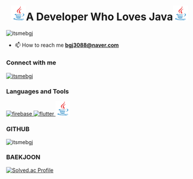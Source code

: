 <h1 align="center"><img src="https://raw.githubusercontent.com/devicons/devicon/master/icons/java/java-original.svg" alt="Java Logo" width="40" height="40"/>A Developer Who Loves Java<img src="https://raw.githubusercontent.com/devicons/devicon/master/icons/java/java-original.svg" alt="Java Logo" width="40" height="40"/></h1>
<p align="left"> <img src="https://komarev.com/ghpvc/?username=itsmebgj&label=Profile%20views&color=0e75b6&style=flat" alt="itsmebgj" /> </p>

- 📫 How to reach me **bgj3088@naver.com**

<h3 align="left">Connect with me</h3>
<p align="left">
<a href="https://instagram.com/itsmebgj" target="blank"><img align="center" src="https://raw.githubusercontent.com/rahuldkjain/github-profile-readme-generator/master/src/images/icons/Social/instagram.svg" alt="itsmebgj" height="30" width="40" /></a>
</p>

<h3 align="left">Languages and Tools</h3>
<p align="left"> <a href="https://firebase.google.com/" target="_blank" rel="noreferrer"> <img src="https://www.vectorlogo.zone/logos/firebase/firebase-icon.svg" alt="firebase" width="40" height="40"/> </a> <a href="https://flutter.dev" target="_blank" rel="noreferrer"> <img src="https://www.vectorlogo.zone/logos/flutterio/flutterio-icon.svg" alt="flutter" width="40" height="40"/> </a> <a href="https://www.java.com" target="_blank" rel="noreferrer"> <img src="https://raw.githubusercontent.com/devicons/devicon/master/icons/java/java-original.svg" alt="java" width="40" height="40"/> </a> </p>

<h3 align="left">GITHUB</h3>
<p><img align="left" src="https://github-readme-stats.vercel.app/api/top-langs?username=itsmebgj&show_icons=true&locale=en&layout=compact" alt="itsmebgj" />
</p>

<br clear="left">

<h3 align="left">BAEKJOON</h3>

[![Solved.ac Profile](http://mazassumnida.wtf/api/v2/generate_badge?boj=bgj3088)](https://solved.ac/bgj3088/)
